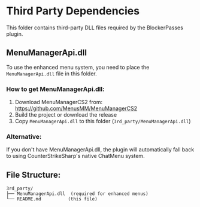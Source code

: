 # Third Party Dependencies

This folder contains third-party DLL files required by the BlockerPasses plugin.

## MenuManagerApi.dll

To use the enhanced menu system, you need to place the `MenuManagerApi.dll` file in this folder.

### How to get MenuManagerApi.dll:

1. Download MenuManagerCS2 from: https://github.com/MenusMM/MenuManagerCS2
2. Build the project or download the release
3. Copy `MenuManagerApi.dll` to this folder (`3rd_party/MenuManagerApi.dll`)

### Alternative:

If you don't have MenuManagerApi.dll, the plugin will automatically fall back to using CounterStrikeSharp's native ChatMenu system.

## File Structure:

```
3rd_party/
├── MenuManagerApi.dll  (required for enhanced menus)
└── README.md          (this file)
```
